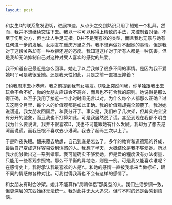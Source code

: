 ```yaml
---
layout: post
---
```


和女生D的联系愈发密切，进展神速，从点头之交到熟识只用了短短一个礼拜。然而，我并不想继续交往下去。我以一种可以称得上精致的手法，来控制着对话，不至于伤到对方，但也让人手足无措。D并不是我喜欢的类型，而且我也无意与她有任何进一步的发展。女朋友在重庆万里之外。我不想再做对不起她的事情。但是我对于这段关系却有一种欲拒还迎的态度。我知道这样对于所有人都是一种伤害。但是我却无法抑制自己对这种对受人喜欢的感觉的热爱。

我不知道自己最近是怎么回事。她走了以后我做了很多不同的事情。是因为我不爱她吗？可是我很爱她。还是我天性如此，只是之前一直被压抑着？

D约我周末去小港湾。我之前提到我有女朋友。D晚上突然问我，你单独跟我出去玩会不会不好，你的女朋友应该会不高兴，而且也不符合我的原则。她说得是那么得正确，以至于我用了接近一个小时时间无言以对。为什么每个人都那么正确？过去这两个月里，每个人的价值观都是如此正确。我的价值观却完全颠覆了。我对她说谎道，我女朋友回国后，和我分开了。事实是，我们吵了几次架，但其实完全没有分开的迹象，而且我也不打算如此。可是我居然说了谎。甚至到现在我都不明白我为什么要说谎。我并不很喜欢D，我也不可能跟她有什么发展。我却为了想去港湾而说谎。而我压根不喜欢去小港湾。我去了起码三次以上了。

于是昨夜失眠。翻来覆去地想，自己到底是怎么了。多年的教育和道德观的养成，最后自己变成这样容易受到诱惑的人。我想了半天，大概结论是我不够爱她。所以我才能够做出这一系列错事。我可能确实不够爱她。但是爱的程度没有办法衡量，只能用一些客观参照物。那么不平衡的异地恋，则是一例。可是我又能喜欢谁呢？在感情史上，我得承认我最喜欢的人是Y。和她的感情一直被我拿来当做标杆，跟不同的情感做各种对比。可我觉得我再也不会有这样的感情了。

和女朋友有时会吵架。她并不能算作“灵魂伴侣”那类型的人。我们生活步调一致，但更深层的东西始终无法统一。我对此并无太大追求。但时不时的还是会感到烦恼。